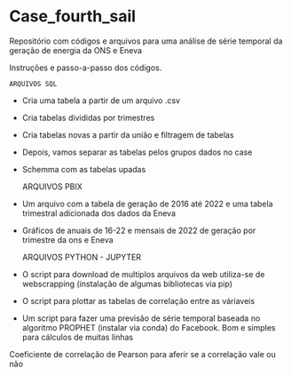 # Case_fourth_sail
Repositório com códigos e arquivos para uma análise de série temporal da geração de energia da ONS e Eneva

Instruções e passo-a-passo dos códigos.


	ARQUIVOS SQL

- Cria uma tabela a partir de um arquivo .csv
- Cria tabelas divididas por trimestres
- Cria tabelas novas a partir da união e filtragem de tabelas
- Depois, vamos separar as tabelas pelos grupos dados no case
- Schemma com as tabelas upadas

	ARQUIVOS PBIX

- Um arquivo com a tabela de geração de 2016 até 2022 e uma tabela trimestral adicionada dos dados da Eneva
- Gráficos de anuais de 16-22 e mensais de 2022 de geração por trimestre da ons e Eneva

	ARQUIVOS PYTHON - JUPYTER

- O script para download de multiplos arquivos da web utiliza-se de webscrapping (instalação de algumas bibliotecas via pip)
- O script para plottar as tabelas de correlação entre as váriaveis
- Um script para fazer uma previsão de série temporal baseada no algoritmo PROPHET (instalar via conda) do Facebook. Bom e simples para cálculos de muitas linhas

Coeficiente de correlação de Pearson para aferir se a correlação vale ou não

